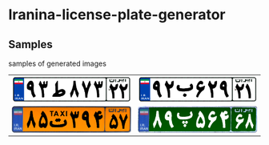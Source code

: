 # Iranina-license-plate-generator


## Samples


samples of generated images


<html>
<body>
    <table>
        <tr>
            <td><img src="./files/1.png" width="100%" height="100%"></td>
            <td><img src="./files/2.png" width="100%" height="100%"> </td>
        </tr>
        <tr>
            <td><img src="./files/3.png" width="100%" height="100%"></td>
            <td><img src="./files/4.png" width="100%" height="100%"></td>
        </tr>
    </table>
</body>
</html>